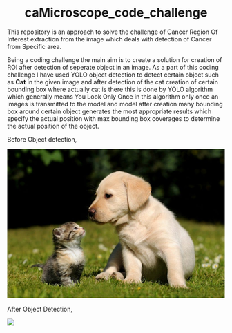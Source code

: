 <h1 align="center"> caMicroscope_code_challenge </h1>
This repository is an approach to solve the challenge of Cancer Region Of Interest extraction from the image which deals with detection of Cancer from Specific area.

Being a coding challenge the main aim is to create a solution for creation of ROI after detection of seperate object in an image. 
As a part of this coding challenge I have used YOLO object detection to detect certain object such as **Cat** in the given image and after detection of the cat creation of certain bounding box where actually cat is there this is done by YOLO algorithm which generally means You Look Only Once in this algorithm only once an images is transmitted to the model and model after creation many bounding box around certain object generates the most appropriate results which specify the actual position with max bounding box coverages to determine the actual position of the object.

Before Object detection,

<img src="./images/cat2.jpeg"></img>

After Object Detection,

<img src="./images/cat_detect.jpeg"></img>


